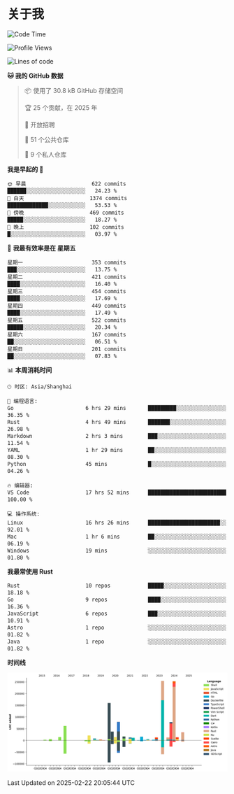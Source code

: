 # 关于我

<!--START_SECTION:waka-->
![Code Time](http://img.shields.io/badge/Code%20Time-3%2C487%20hrs%2056%20mins-blue)

![Profile Views](http://img.shields.io/badge/%E4%B8%AA%E4%BA%BA%E8%B5%84%E6%96%99%E8%A7%82%E7%9C%8B%E6%AC%A1%E6%95%B0-0-blue)

![Lines of code](https://img.shields.io/badge/%E4%BB%8E%E3%80%8CHello%20World%E3%80%8D%E8%B5%B7%E6%88%91%E5%B7%B2%E7%BB%8F%E5%86%99%E4%BA%86-1.1%20million%20%E8%A1%8C%E4%BB%A3%E7%A0%81-blue)

**🐱 我的 GitHub 数据** 

> 📦  使用了 30.8 kB GitHub 存储空间 
 > 
> 🏆 25 个贡献，在 2025 年
 > 
> 💼 开放招聘
 > 
> 📜 51 个公共仓库 
 > 
> 🔑 9 个私人仓库 
 > 
**我是早起的 🐤** 

```text
🌞 早晨                     622 commits         ██████░░░░░░░░░░░░░░░░░░░   24.23 % 
🌆 白天                     1374 commits        █████████████░░░░░░░░░░░░   53.53 % 
🌃 傍晚                     469 commits         █████░░░░░░░░░░░░░░░░░░░░   18.27 % 
🌙 晚上                     102 commits         █░░░░░░░░░░░░░░░░░░░░░░░░   03.97 % 
```
📅 **我最有效率是在 星期五** 

```text
星期一                      353 commits         ███░░░░░░░░░░░░░░░░░░░░░░   13.75 % 
星期二                      421 commits         ████░░░░░░░░░░░░░░░░░░░░░   16.40 % 
星期三                      454 commits         ████░░░░░░░░░░░░░░░░░░░░░   17.69 % 
星期四                      449 commits         ████░░░░░░░░░░░░░░░░░░░░░   17.49 % 
星期五                      522 commits         █████░░░░░░░░░░░░░░░░░░░░   20.34 % 
星期六                      167 commits         ██░░░░░░░░░░░░░░░░░░░░░░░   06.51 % 
星期日                      201 commits         ██░░░░░░░░░░░░░░░░░░░░░░░   07.83 % 
```


📊 **本周消耗时间** 

```text
🕑︎ 时区: Asia/Shanghai

💬 编程语言: 
Go                       6 hrs 29 mins       █████████░░░░░░░░░░░░░░░░   36.35 % 
Rust                     4 hrs 49 mins       ███████░░░░░░░░░░░░░░░░░░   26.98 % 
Markdown                 2 hrs 3 mins        ███░░░░░░░░░░░░░░░░░░░░░░   11.54 % 
YAML                     1 hr 29 mins        ██░░░░░░░░░░░░░░░░░░░░░░░   08.30 % 
Python                   45 mins             █░░░░░░░░░░░░░░░░░░░░░░░░   04.26 % 

🔥 编辑器: 
VS Code                  17 hrs 52 mins      █████████████████████████   100.00 % 

💻 操作系统: 
Linux                    16 hrs 26 mins      ███████████████████████░░   92.01 % 
Mac                      1 hr 6 mins         ██░░░░░░░░░░░░░░░░░░░░░░░   06.19 % 
Windows                  19 mins             ░░░░░░░░░░░░░░░░░░░░░░░░░   01.80 % 
```

**我最常使用 Rust** 

```text
Rust                     10 repos            █████░░░░░░░░░░░░░░░░░░░░   18.18 % 
Go                       9 repos             ████░░░░░░░░░░░░░░░░░░░░░   16.36 % 
JavaScript               6 repos             ███░░░░░░░░░░░░░░░░░░░░░░   10.91 % 
Astro                    1 repo              ░░░░░░░░░░░░░░░░░░░░░░░░░   01.82 % 
Java                     1 repo              ░░░░░░░░░░░░░░░░░░░░░░░░░   01.82 % 
```



**时间线**

![Lines of Code chart](https://raw.githubusercontent.com/catusax/catusax/master/assets/bar_graph.png)


 Last Updated on 2025-02-22 20:05:44 UTC
<!--END_SECTION:waka-->
